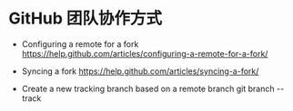 # GitHub 团队协作方式

* Configuring a remote for a fork
https://help.github.com/articles/configuring-a-remote-for-a-fork/

* Syncing a fork
https://help.github.com/articles/syncing-a-fork/

* Create a new tracking branch based on a remote branch
git branch --track <new-branch> <remote-branch>



